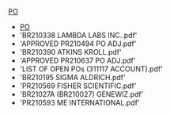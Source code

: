 [PO](APPROVED_BR210358_PO_ADJ.pdf)

* <a href="http://APPROVED BR210358 PO ADJ.pdf">PO</a>   
* 'BR210338 LAMBDA LABS INC..pdf'
* 'APPROVED PR210494 PO ADJ.pdf'     
* 'BR210390 ATKINS KROLL.pdf'
* 'APPROVED PR210637 PO ADJ.pdf'     
* 'LIST OF OPEN POs (311117 ACCOUNT).pdf'
* 'BR210195 SIGMA ALDRICH.pdf'       
* 'PR210569 FISHER SCIENTIFIC.pdf'
* 'BR21027A (BR210027) GENEWIZ.pdf'  
* 'PR210593 ME INTERNATIONAL.pdf'
